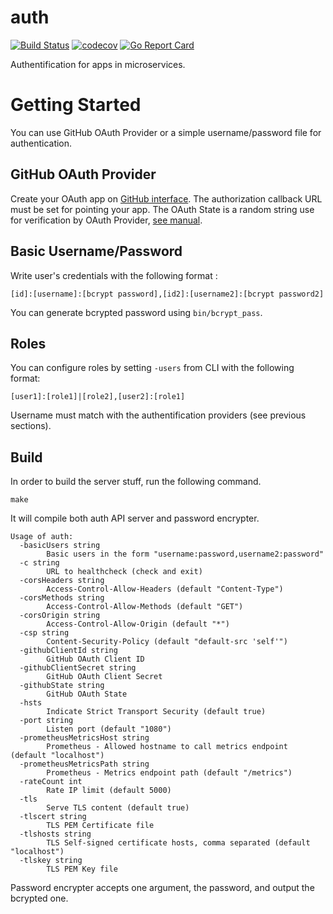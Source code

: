 # auth

[![Build Status](https://travis-ci.org/ViBiOh/auth.svg?branch=master)](https://travis-ci.org/ViBiOh/auth)
[![codecov](https://codecov.io/gh/ViBiOh/auth/branch/master/graph/badge.svg)](https://codecov.io/gh/ViBiOh/auth)
[![Go Report Card](https://goreportcard.com/badge/github.com/ViBiOh/auth)](https://goreportcard.com/report/github.com/ViBiOh/auth)

Authentification for apps in microservices.

# Getting Started

You can use GitHub OAuth Provider or a simple username/password file for authentication.

## GitHub OAuth Provider

Create your OAuth app on [GitHub interface](https://github.com/settings/developers). The authorization callback URL must be set for pointing your app. The OAuth State is a random string use for verification by OAuth Provider, [see manual](https://developer.github.com/apps/building-integrations/setting-up-and-registering-oauth-apps/about-authorization-options-for-oauth-apps/).

## Basic Username/Password

Write user's credentials with the following format :

```
[id]:[username]:[bcrypt password],[id2]:[username2]:[bcrypt password2]
```

You can generate bcrypted password using `bin/bcrypt_pass`.

## Roles

You can configure roles by setting `-users` from CLI with the following format:

```
[user1]:[role1]|[role2],[user2]:[role1]
```

Username must match with the authentification providers (see previous sections).

## Build

In order to build the server stuff, run the following command.

```
make
```

It will compile both auth API server and password encrypter.

```
Usage of auth:
  -basicUsers string
        Basic users in the form "username:password,username2:password"
  -c string
        URL to healthcheck (check and exit)
  -corsHeaders string
        Access-Control-Allow-Headers (default "Content-Type")
  -corsMethods string
        Access-Control-Allow-Methods (default "GET")
  -corsOrigin string
        Access-Control-Allow-Origin (default "*")
  -csp string
        Content-Security-Policy (default "default-src 'self'")
  -githubClientId string
        GitHub OAuth Client ID
  -githubClientSecret string
        GitHub OAuth Client Secret
  -githubState string
        GitHub OAuth State
  -hsts
        Indicate Strict Transport Security (default true)
  -port string
        Listen port (default "1080")
  -prometheusMetricsHost string
        Prometheus - Allowed hostname to call metrics endpoint (default "localhost")
  -prometheusMetricsPath string
        Prometheus - Metrics endpoint path (default "/metrics")
  -rateCount int
        Rate IP limit (default 5000)
  -tls
        Serve TLS content (default true)
  -tlscert string
        TLS PEM Certificate file
  -tlshosts string
        TLS Self-signed certificate hosts, comma separated (default "localhost")
  -tlskey string
        TLS PEM Key file
```

Password encrypter accepts one argument, the password, and output the bcrypted one.
